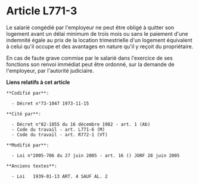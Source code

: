 # Article L771-3

Le salarié congédié par l'employeur ne peut être obligé à quitter son logement avant un délai minimum de trois mois ou sans
le paiement d'une indemnité égale au prix de la location trimestrielle d'un logement équivalent à celui qu'il occupe et des
avantages en nature qu'il y reçoit du propriétaire.

En cas de faute grave commise par le salarié dans l'exercice de ses fonctions son renvoi immédiat peut être ordonné, sur la
demande de l'employeur, par l'autorité judiciaire.

**Liens relatifs à cet article**

	**Codifié par**:

	  - Décret n°73-1047 1973-11-15

	**Cité par**:

	  - Décret n°82-1055 du 16 décembre 1982 - art. 1 (Ab)
	  - Code du travail - art. L771-6 (M)
	  - Code du travail - art. R772-1 (VT)

	**Modifié par**:

	  - Loi n°2005-706 du 27 juin 2005 - art. 16 () JORF 28 juin 2005

	**Anciens textes**:

	  - Loi   1939-01-13 ART. 4 SAUF AL. 2
